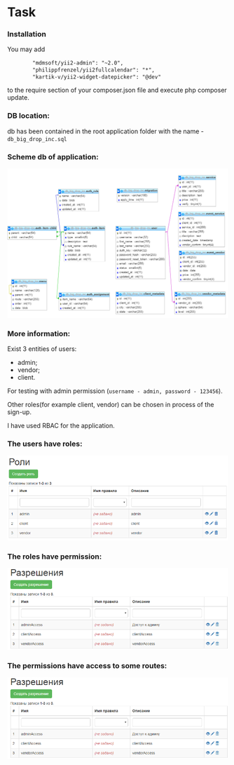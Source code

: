 # Task

### Installation

You may add

```
        "mdmsoft/yii2-admin": "~2.0",
        "philippfrenzel/yii2fullcalendar": "*",
        "kartik-v/yii2-widget-datepicker": "@dev"
```
to the require section of your composer.json file and execute php composer update.

### DB location:

db has been contained in the root application folder with the name - ```db_big_drop_inc.sql```

### Scheme db of application:
![](https://github.com/kotliarmikhail/app-yii2-big-drop-inc/blob/master/bd-scheme.png)

### More information:

Exist 3 entities of users: 
- admin;
- vendor;
- client.

For testing with admin permission (```username - admin, password - 123456```).

Other roles(for example client, vendor) can be chosen in process of the sign-up.

I have used RBAC for the application.

### The users have roles:
![](https://github.com/kotliarmikhail/app-yii2-big-drop-inc/blob/master/roles.png)

### The roles have permission:
![](https://github.com/kotliarmikhail/app-yii2-big-drop-inc/blob/master/permission.png)

### The permissions have access to some routes:
![](https://github.com/kotliarmikhail/app-yii2-big-drop-inc/blob/master/permission.png)
